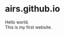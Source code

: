 # airs.github.io
<!DOCTYPE html>
<html>
    <head>
        <meta charset="UTF-8">
    </head>
    <body>
        <div id="test">
            Hello world. <br />This is my first website.
        </div>
    </body>
</html>
